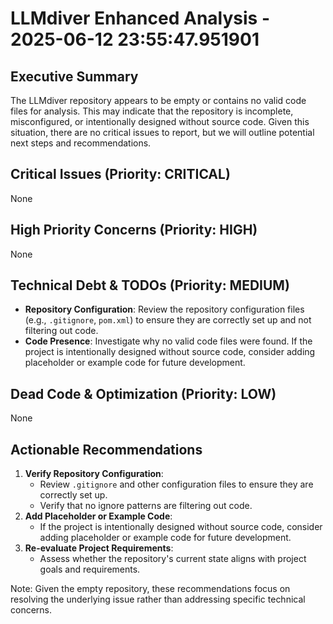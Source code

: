 # LLMdiver Enhanced Analysis - 2025-06-12 23:55:47.951901

## Executive Summary
The LLMdiver repository appears to be empty or contains no valid code files for analysis. This may indicate that the repository is incomplete, misconfigured, or intentionally designed without source code. Given this situation, there are no critical issues to report, but we will outline potential next steps and recommendations.

## Critical Issues (Priority: CRITICAL)
None

## High Priority Concerns (Priority: HIGH)
None

## Technical Debt & TODOs (Priority: MEDIUM)
- **Repository Configuration**: Review the repository configuration files (e.g., `.gitignore`, `pom.xml`) to ensure they are correctly set up and not filtering out code.
- **Code Presence**: Investigate why no valid code files were found. If the project is intentionally designed without source code, consider adding placeholder or example code for future development.

## Dead Code & Optimization (Priority: LOW)
None

## Actionable Recommendations
1. **Verify Repository Configuration**:
	* Review `.gitignore` and other configuration files to ensure they are correctly set up.
	* Verify that no ignore patterns are filtering out code.
2. **Add Placeholder or Example Code**:
	* If the project is intentionally designed without source code, consider adding placeholder or example code for future development.
3. **Re-evaluate Project Requirements**:
	* Assess whether the repository's current state aligns with project goals and requirements.

Note: Given the empty repository, these recommendations focus on resolving the underlying issue rather than addressing specific technical concerns.